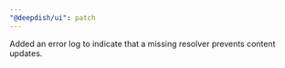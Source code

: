 ```yaml
---
"@deepdish/ui": patch
---
```


Added an error log to indicate that a missing resolver prevents content updates.
